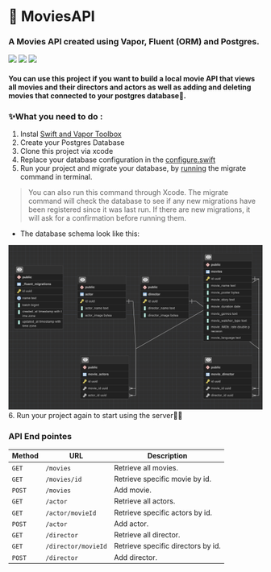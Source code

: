 # 🎥 MoviesAPI
### A Movies API created using Vapor, Fluent (ORM) and Postgres.
<p float="center">
<img src="https://avatars.githubusercontent.com/u/17364220?s=280&v=4" width="150">

  <img src="https://user-images.githubusercontent.com/1342803/59051613-4dca0f00-885b-11e9-8ed7-509eacdf8f1c.png" width="250">
  <img src= "https://upload.wikimedia.org/wikipedia/commons/thumb/2/29/Postgresql_elephant.svg/1985px-Postgresql_elephant.svg.png" width="150" >
  </p>


#### You can use this project if you want to build a local movie API that views all movies and their directors and actors as well as adding and deleting movies that connected to your postgres database🍿.

### ✨What you need to do :
1.  Instal [Swift and Vapor Toolbox](https://docs.vapor.codes/install/macos/) 
2. Create your Postgres Database
3. Clone this project via xcode
4. Replace your database configuration in the [configure.swift](https://docs.vapor.codes/fluent/overview/#postgresql)
5. Run your project and migrate your database, by [running](https://docs.vapor.codes/fluent/overview/#migrate) the migrate command in terminal.
  > You can also run this command through Xcode. The migrate command will check the database to see if any new migrations have been registered since it was last run. If there are new migrations, it will ask for a confirmation before running them.
- The database schema look like this:
<img src="ERD.png" width="700">
6. Run your project again to start using the server👏🏼

### API End pointes 

| Method   | URL                                      | Description                              |
| -------- | ---------------------------------------- | ---------------------------------------- |
| `GET`    | `/movies`                             | Retrieve all movies.                      |
| `GET`   | `/movies/id`                             |  Retrieve specific movie by id.                       |
| `POST`    | `/movies`                          | Add movie.                       |
| `GET`  | `/actor`                          | Retrieve all actors.                 |
| `GET`   | `/actor/movieId`                             |  Retrieve specific actors by id.                       |
| `POST`  | `/actor`                          | Add actor.                 |
| `GET`  | `/director`                          | Retrieve all director.                 |
| `GET`   | `/director/movieId`                             |  Retrieve specific directors by id.                       |
| `POST`  | `/director`                          | Add director.                 |

